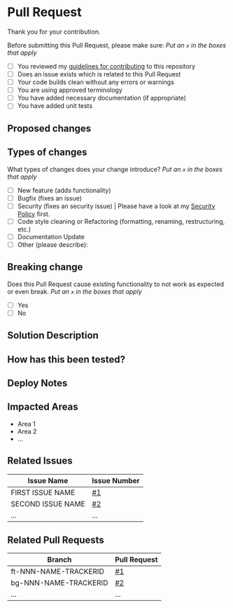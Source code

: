 <!-- Please provide a general summary of your changes in the Title above -->

# Pull Request
Thank you for your contribution.

Before submitting this Pull Request, please make sure: _Put an `x` in the boxes that apply_
- [ ] You reviewed my [guidelines for contributing](../CONTRIBUTING.md) to this repository
- [ ] Does an issue exists which is related to this Pull Request <!--- This project only accepts Pull Requests related to open issues -->
- [ ] Your code builds clean without any errors or warnings
- [ ] You are using approved terminology
- [ ] You have added necessary documentation (if appropriate)
- [ ] You have added unit tests

## Proposed changes
<!-- Please describe the big picture of your changes here to communicate why I should accept this Pull Request. Why is this change required? What problem does it solve? -->

## Types of changes
What types of changes does your change introduce? _Put an `x` in the boxes that apply_
- [ ] New feature (adds functionality)   <!-- If suggesting a new feature or change, please discuss it in an issue first -->
- [ ] Bugfix (fixes an issue)            <!-- If fixing a bug, there should be an issue describing it with steps to reproduce -->
- [ ] Security (fixes an security issue) | Please have a look at my [Security Policy](../SECURITY.md) first. <!-- If fixing a security issue, please have a look at our security policy (SECURITY.md) before. -->
- [ ] Code style cleaning or Refactoring (formatting, renaming, restructuring, etc.)
- [ ] Documentation Update
- [ ] Other (please describe):

## Breaking change
Does this Pull Request cause existing functionality to not work as expected or even break. _Put an `x` in the boxes that apply_
- [ ] Yes
- [ ] No

## Solution Description
<!-- Describe your code changes in detail. Explain the technical solution you have provided and how it supports the project. Also explain why you chose the solution you did and what alternatives you considered, etc...-->

## How has this been tested?
<!--- Please describe in detail how you tested your changes. -->
<!--- Include details of your testing environment, and the tests you ran to -->
<!--- see how your change affects other areas of the code, etc. -->

## Deploy Notes
<!-- Notes regarding deployment of your work. These should note any step, like db migrations, manual work, organizational stuff, etc.-->

## Impacted Areas
<!-- Please list parts of the project that this Pull Request will affect -->
- Area 1
- Area 2
- ...

## Related Issues
<!-- Please list and link to related issues -->
Issue Name        | Issue Number                 
------------------| ---------------------------- 
FIRST ISSUE NAME  | [#1](/user/project/issues/1) 
SECOND ISSUE NAME | [#2](/user/project/issues/2) 
...               | ...

## Related Pull Requests
<!-- Please list and link related Pull Requests against other branches -->
Branch                | Pull Request
----------------------| --------------------------
ft-NNN-NAME-TRACKERID | [#1](/user/project/pull/1)
bg-NNN-NAME-TRACKERID | [#2](/user/project/pull/2)
...                   | ...
